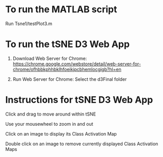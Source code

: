 # To run the MATLAB script

Run Tsne1/testPlot3.m


# To run the tSNE D3 Web App

1) Download Web Server for Chrome: https://chrome.google.com/webstore/detail/web-server-for-chrome/ofhbbkphhbklhfoeikjpcbhemlocgigb?hl=en

2) Run Web Server for Chrome: Select the d3Final folder

# Instructions for tSNE D3 Web App

Click and drag to move around within tSNE

Use your mousewheel to zoom in and out

Click on an image to display its Class Activation Map

Double click on an image to remove currently displayed Class Activation Maps
